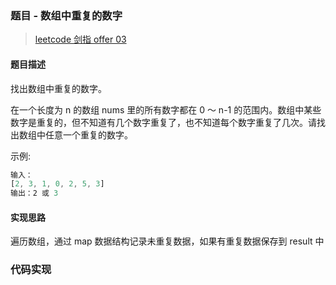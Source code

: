 ### 题目 - 数组中重复的数字

> [leetcode 剑指 offer 03](https://leetcode-cn.com/problems/shu-zu-zhong-zhong-fu-de-shu-zi-lcof/)

#### 题目描述

找出数组中重复的数字。

在一个长度为 n 的数组 nums 里的所有数字都在 0 ～ n-1 的范围内。数组中某些数字是重复的，但不知道有几个数字重复了，也不知道每个数字重复了几次。请找出数组中任意一个重复的数字。

示例:

```js
输入：
[2, 3, 1, 0, 2, 5, 3]
输出：2 或 3
```

#### 实现思路

遍历数组，通过 map 数据结构记录未重复数据，如果有重复数据保存到 result 中

### 代码实现

```js

```
